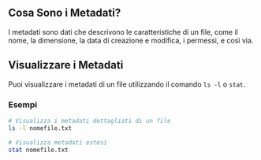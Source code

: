 ## Cosa Sono i Metadati?
I metadati sono dati che descrivono le caratteristiche di un file, come il nome, la dimensione, la data di creazione e modifica, i permessi, e così via.

## Visualizzare i Metadati
Puoi visualizzare i metadati di un file utilizzando il comando `ls -l` o `stat`.

### Esempi
```bash
# Visualizza i metadati dettagliati di un file
ls -l nomefile.txt

# Visualizza metadati estesi
stat nomefile.txt